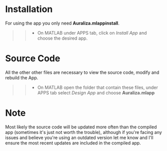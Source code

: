 # Installation

For using the app you only need **Auraliza.mlappinstall**.

>>* On MATLAB under APPS tab, click on *Install App* and choose the desired app. 


# Source Code

All the other other files are necessary to view the source code, modify and rebuild the App.

>>* On MATLAB open the folder that contain these files, under APPS tab select *Design App* and choose **Auraliza.mlapp**


# Note
Most likely the source code will be updated more often than the compiled app (sometimes it's just not worth the trouble), although if you're facing any issues and believe you're using an outdated version let me know and I'll ensure the most recent updates are included in the compiled app.
